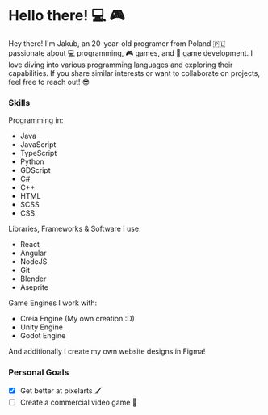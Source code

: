 # Hello there! :computer: :video_game:
Hey there! I'm Jakub, an 20-year-old programer from Poland 🇵🇱 passionate about 💻 programming, 🎮 games, and 🎲 game development. I love diving into various programming languages and exploring their capabilities. If you share similar interests or want to collaborate on projects, feel free to reach out! 😎

### Skills
Programming in:
- Java
- JavaScript
- TypeScript
- Python
- GDScript
- C#
- C++
- HTML
- SCSS
- CSS

Libraries, Frameworks & Software I use:
- React
- Angular
- NodeJS
- Git
- Blender
- Aseprite

Game Engines I work with:
- Creia Engine (My own creation :D)
- Unity Engine
- Godot Engine

And additionally I create my own website designs in Figma! 

### Personal Goals
- [x] Get better at pixelarts 🖌️
- [ ] Create a commercial video game 🎲
